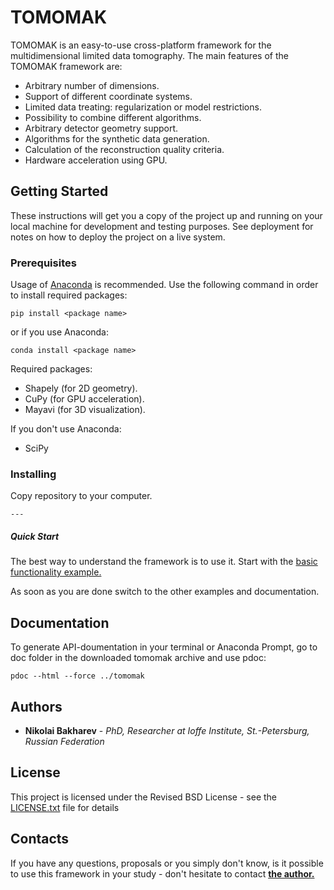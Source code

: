 # TOMOMAK

TOMOMAK is an easy-to-use cross-platform framework for the multidimensional limited data tomography. 
The main features of the TOMOMAK framework are:
* Arbitrary number of dimensions.
* Support of different coordinate systems.
* Limited data treating: regularization or model restrictions.
* Possibility to combine different algorithms.
* Arbitrary detector geometry support.
* Algorithms for the synthetic data generation.
* Calculation of the reconstruction quality criteria.
* Hardware acceleration using GPU.

## Getting Started

These instructions will get you a copy of the project up and running on your local machine for development and testing purposes. See deployment for notes on how to deploy the project on a live system.

### Prerequisites
Usage of [Anaconda](https://https://www.anaconda.com/) is recommended.
Use the following command in order to install required packages:
```
pip install <package name>
```
or if you use Anaconda:
```
conda install <package name>
```
Required packages:

* Shapely (for 2D geometry).
* CuPy (for GPU acceleration).
* Mayavi (for 3D visualization).

If you don't use Anaconda:
* SciPy
### Installing

Copy repository to your computer.

```
---
```
##### Quick Start
The best way to understand the framework  is to use it. Start with the  [basic functionality example.](https://github.com/Koliaska/tomomak/blob/master/examples/basic%20functionality.py)

As soon as you are done switch to the other examples and documentation.



## Documentation
To generate API-doumentation in your terminal or Anaconda Prompt, go to doc folder in the downloaded tomomak archive and use pdoc:
```
pdoc --html --force ../tomomak
```

## Authors

* **Nikolai Bakharev** - *PhD, Researcher at Ioffe Institute, St.-Petersburg, Russian Federation* 


## License

This project is licensed under the Revised BSD License - see the [LICENSE.txt](LICENSE.txt) file for details

## Contacts
If you have any questions, proposals or you simply don't know, is it possible to use this framework in your study - don't hesitate to contact [**the author.**](https://github.com/Koliaska/) 

